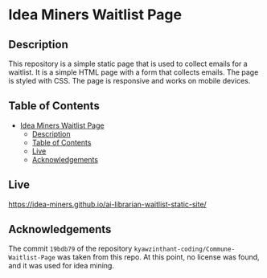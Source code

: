 # Idea Miners Waitlist Page

## Description
This repository is a simple static page that is used to collect emails for a waitlist. It is a simple HTML page with a form that collects emails. The page is styled with CSS. The page is responsive and works on mobile devices.

## Table of Contents
- [Idea Miners Waitlist Page](#idea-miners-waitlist-page)
  - [Description](#description)
  - [Table of Contents](#table-of-contents)
  - [Live](#live)
  - [Acknowledgements](#acknowledgements)

## Live

https://idea-miners.github.io/ai-librarian-waitlist-static-site/


## Acknowledgements
The commit `19bdb79` of the repository `kyawzinthant-coding/Commune-Waitlist-Page` was taken from this repo. At this point, no license was found, and it was used for idea mining.
